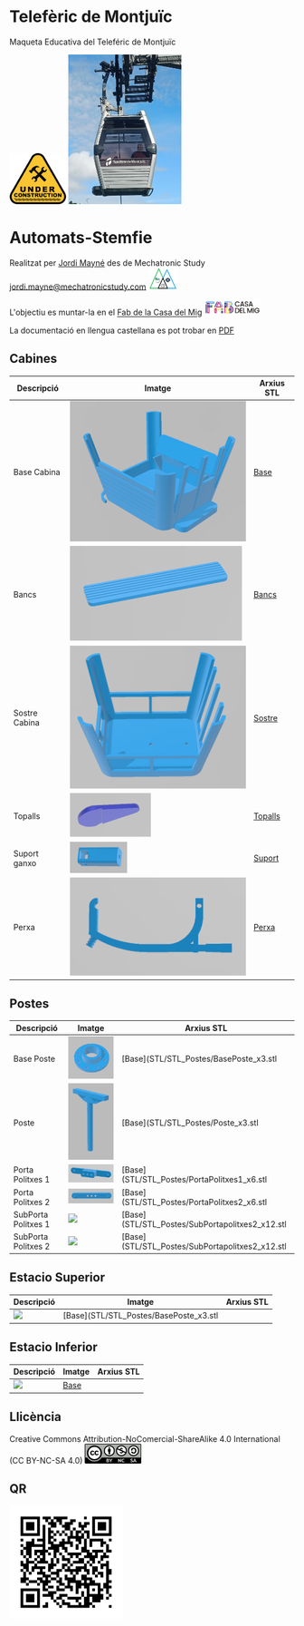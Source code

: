 # Telefèric de Montjuïc
Maqueta Educativa del Teleféric de Montjuïc 

<img src="Imatges/UnderConstruction.png" width="100" />

<img src="Imatges/Cabina.jpg" width="200" />


# Automats-Stemfie

Realitzat per [Jordi Mayné](https://github.com/maynej) des de Mechatronic Study jordi.mayne@mechatronicstudy.com <img src="Imatges/Logo3senseFons.png" width="50" />

L'objectiu es muntar-la en el [Fab de la Casa del Mig](https://www.fabcasadelmig.cat/)  <img src="Imatges/FAB.png" width="100" />

La documentació en llengua castellana es pot trobar en [PDF](https://github.com/maynej/CableCar-Montjuic/tree/main/DOC_ESP) 

## Cabines 
  
Descripció         | Imatge          | Arxius STL    
------------- | ------------- | ------------- 
Base Cabina |![](Imatges/Base.png) | [Base](STL/STL_Cabines/Base.stl) 
Bancs |![](Imatges/Bancs.png) | [Bancs](STL/STL_Cabines/Bancs_x2.stl)
Sostre Cabina |![](Imatges/Sostre.png) | [Sostre](STL/STL_Cabines/Sostre.stl) 
Topalls |![](Imatges/Topalls.png) | [Topalls](STL/STL_Cabines/Topall_x4.stl)
Suport ganxo |![](Imatges/SobreSostre.png) | [Suport](STL/STL_Cabines/SobreSostre.stl)
Perxa |![](Imatges/Perxa.png) | [Perxa](STL/STL_Cabines/Perxa.stl)

## Postes 
  
Descripció         | Imatge          | Arxius STL    
------------- | ------------- | ------------- 
Base Poste |![](Imatges/BasePoste.png) | [Base](STL/STL_Postes/BasePoste_x3.stl
Poste |![](Imatges/Poste.png) | [Base](STL/STL_Postes/Poste_x3.stl
Porta Politxes 1 |![](Imatges/PortaPolitxes1.png) | [Base](STL/STL_Postes/PortaPolitxes1_x6.stl
Porta Politxes 2 |![](Imatges/PortaPolitxes2.png) | [Base](STL/STL_Postes/PortaPolitxes2_x6.stl
SubPorta Politxes 1 |![](Imatges/SubPortaPolitxes1.png) | [Base](STL/STL_Postes/SubPortapolitxes2_x12.stl
SubPorta Politxes 2 |![](Imatges/SubPortaPolitxes2.png) | [Base](STL/STL_Postes/SubPortapolitxes2_x12.stl

## Estacio Superior 
  
Descripció         | Imatge          | Arxius STL    
------------- | ------------- | ------------- 
 |![](Imatges/.png) | [Base](STL/STL_Postes/BasePoste_x3.stl


## Estacio Inferior 
  
Descripció         | Imatge          | Arxius STL    
------------- | ------------- | ------------- 
 |![](Imatges/.png) | [Base](STL/STL_Cabines/Base.stl) 


## Llicència

Creative Commons Attribution-NoComercial-ShareAlike 4.0 International (CC BY-NC-SA 4.0)  <img src="Imatges/CC.png" width="100" />

## QR

<img src="Imatges/QR_Teleferic.png" width="200" />



